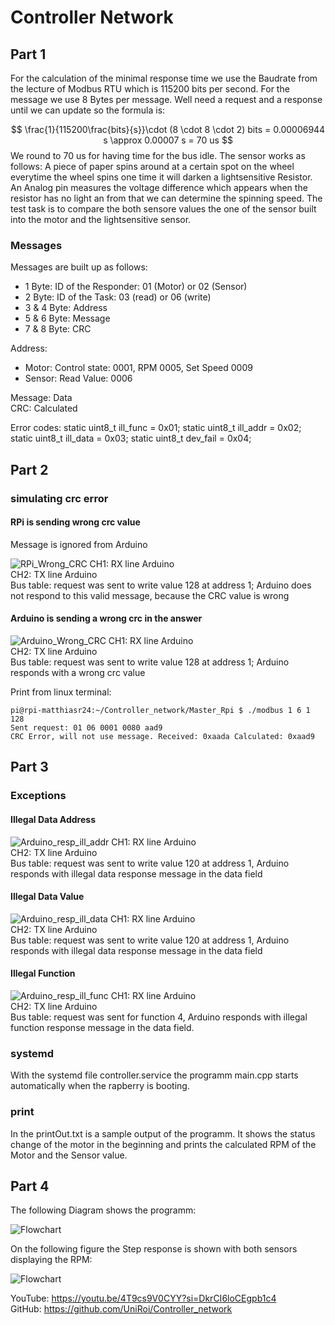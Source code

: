 # Controller Network
## Part 1
For the calculation of the minimal response time we use the Baudrate from the lecture of Modbus RTU which is 115200 bits per second. For the message we use 8 Bytes per message. Well need a request and a response until we can update so the formula is:


$$
\frac{1}{115200\frac{bits}{s}}\cdot (8 \cdot 8 \cdot 2) bits = 0.00006944 s \approx 0.00007 s = 70 us
$$
We round to 70 us for having time for the bus idle.
The sensor works as follows: A piece of paper spins around at a certain spot on the wheel everytime the wheel spins one time it will darken a lightsensitive Resistor. An Analog pin measures the voltage difference which appears when the resistor has no light an from that we can determine the spinning speed. The test task is to compare the both sensore values the one of the sensor built into the motor and the lightsensitive sensor.

### Messages
Messages are built up as follows: 
 - 1 Byte: ID of the Responder: 01 (Motor) or 02 (Sensor)
 - 2 Byte: ID of the Task: 03 (read) or 06 (write)
 - 3 & 4 Byte: Address 
 - 5 & 6 Byte: Message
 - 7 & 8 Byte: CRC

 Address:
 - Motor: Control state:  0001, RPM 0005, Set Speed 0009
 - Sensor: Read Value: 0006 
    
 Message: Data  
 CRC: Calculated

 Error codes:
static uint8_t ill_func = 0x01;
static uint8_t ill_addr = 0x02;
static uint8_t ill_data = 0x03;
static uint8_t dev_fail = 0x04;


## Part 2

### simulating crc error

#### RPi is sending wrong crc value

Message is ignored from Arduino


![RPi_Wrong_CRC](./images/Network_wrong_crc_ignored_by_Arduino.PNG)
CH1: RX line Arduino  
CH2: TX line Arduino  
Bus table: request was sent to write value 128 at address 1; Arduino does not respond to this valid message, because the CRC value is wrong

#### Arduino is sending a wrong crc in the answer

![Arduino_Wrong_CRC](./images/Network_wrong_crc_from_Arduino.PNG)
CH1: RX line Arduino  
CH2: TX line Arduino  
Bus table: request was sent to write value 128 at address 1; Arduino responds with a wrong crc value  

Print from linux terminal:

    pi@rpi-matthiasr24:~/Controller_network/Master_Rpi $ ./modbus 1 6 1 128
    Sent request: 01 06 0001 0080 aad9
    CRC Error, will not use message. Received: 0xaada Calculated: 0xaad9


## Part 3



### Exceptions

#### Illegal Data Address
![Arduino_resp_ill_addr](./images/Network_Arduino_responds_w_ill_addr.PNG)
CH1: RX line Arduino  
CH2: TX line Arduino  
Bus table: request was sent to write value 120 at address 1, Arduino responds with illegal data response message in the data field  

#### Illegal Data Value
![Arduino_resp_ill_data](./images/Network_Arduino_responds_w_ill_data.PNG)
CH1: RX line Arduino  
CH2: TX line Arduino  
Bus table: request was sent to write value 120 at address 1, Arduino responds with illegal data response message in the data field  

#### Illegal Function
![Arduino_resp_ill_func](./images/Network_Arduino_responds_w_ill_func.PNG)
CH1: RX line Arduino  
CH2: TX line Arduino  
Bus table: request was sent for function 4, Arduino responds with illegal function response message in the data field.

### systemd
With the systemd file controller.service the programm main.cpp starts automatically when the rapberry is booting.

### print
In the printOut.txt is a sample output of the programm. It shows the status change of the motor in the beginning and prints the calculated RPM of the Motor and the Sensor value. 

## Part 4
The following Diagram shows the programm:

![Flowchart](./images/UMLfile1.png)

On the following figure the Step response is shown with both sensors displaying the RPM:

![Flowchart](./images/StepResponse.png)


YouTube: https://youtu.be/4T9cs9V0CYY?si=DkrCI6loCEgpb1c4   
GitHub: https://github.com/UniRoi/Controller_network


